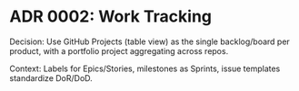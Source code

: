 # ADR 0002: Work Tracking

Decision: Use GitHub Projects (table view) as the single backlog/board per product, with a portfolio project aggregating across repos.

Context: Labels for Epics/Stories, milestones as Sprints, issue templates standardize DoR/DoD.
